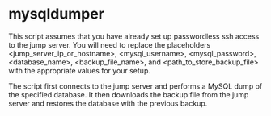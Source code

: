 # mysqldumper
This script assumes that you have already set up passwordless ssh access to the jump server. You will need to replace the placeholders <jump_server_ip_or_hostname>, <mysql_username>, <mysql_password>, <database_name>, <backup_file_name>, and <path_to_store_backup_file> with the appropriate values for your setup.

The script first connects to the jump server and performs a MySQL dump of the specified database. It then downloads the backup file from the jump server and restores the database with the previous backup.

